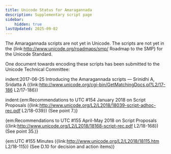 ```yaml
---
title: Unicode Status for Amaragannada
description: Supplementary script page
sidebar:
    hidden: true
lastUpdated: 2025-09-02
---
```


The Amaragannada scripts are not yet in Unicode. The scripts are not yet in the {link:http://www.unicode.org/roadmaps/smp/ Roadmap to the SMP} for the Unicode Standard.

[comment]: # (end of intro)

[comment]: # (start of blocks)



[comment]: # (end of blocks)

[comment]: # (start of chars)



[comment]: # (end of chars)

[comment]: # (start of rest)

One document towards encoding these scripts has been submitted to the Unicode Technical Committee:

indent:2017-06-25 Introducing the Amaragannada scripts — Srinidhi A, Sridatta A ({link:http://www.unicode.org/cgi-bin/GetMatchingDocs.pl?L2/17-186 L2/17-186})

indent:{em:Recommendations to UTC #154 January 2018 on Script Proposals ({link:http://www.unicode.org/L2/L2018/18039-script-adhoc-rec.pdf L2/18-039}) (See point 7.)}

{em:Recommendations to UTC #155 April-May 2018 on Script Proposals ({link:http://www.unicode.org/L2/L2018/18168-script-rec.pdf L2/18-168}) (See point 35.)}

{em:UTC #155 Minutes ({link:http://www.unicode.org/L2/L2018/18115.htm L2/18-115}) (See D.10 for decision and action items)}
